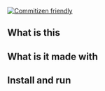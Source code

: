 [![Commitizen friendly](https://img.shields.io/badge/commitizen-friendly-brightgreen.svg)](http://commitizen.github.io/cz-cli/)

## What is this

## What is it made with

## Install and run
